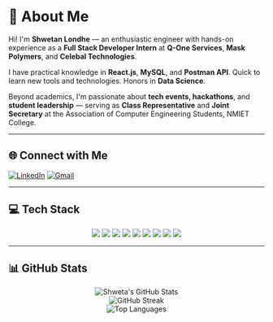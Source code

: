# 💫 About Me

Hi! I'm **Shwetan Londhe** — an enthusiastic engineer with hands-on experience as a **Full Stack Developer Intern** at **Q-One Services**, **Mask Polymers**, and **Celebal Technologies**.  

I have practical knowledge in **React.js**, **MySQL**, and **Postman API**. Quick to learn new tools and technologies. Honors in **Data Science**.  

Beyond academics, I'm passionate about **tech events, hackathons**, and **student leadership** — serving as **Class Representative** and **Joint Secretary** at the Association of Computer Engineering Students, NMIET College.

---

## 🌐 Connect with Me

[![LinkedIn](https://img.shields.io/badge/LinkedIn-%230077B5.svg?logo=linkedin&logoColor=white)](https://www.linkedin.com/in/shwetan-londhe-474a26259/) [![Gmail](https://img.shields.io/badge/Email-D14836?logo=gmail&logoColor=white)](mailto:shwetan.college@gmail.com)

---

## 💻 Tech Stack

<div align="center">
  <img src="https://img.shields.io/badge/Java-ED8B00?style=for-the-badge&logo=openjdk&logoColor=white" />
  <img src="https://img.shields.io/badge/Python-3670A0?style=for-the-badge&logo=python&logoColor=ffdd54" />
  <img src="https://img.shields.io/badge/MySQL-4479A1?style=for-the-badge&logo=mysql&logoColor=white" />
  <img src="https://img.shields.io/badge/HTML5-E34F26?style=for-the-badge&logo=html5&logoColor=white" />
  <img src="https://img.shields.io/badge/Postman-FF6C37?style=for-the-badge&logo=postman&logoColor=white" />
  <img src="https://img.shields.io/badge/Git-F05033?style=for-the-badge&logo=git&logoColor=white" />
  <img src="https://img.shields.io/badge/GitHub-121011?style=for-the-badge&logo=github&logoColor=white" />
  <img src="https://img.shields.io/badge/Next.js-000000?style=for-the-badge&logo=next.js&logoColor=white" />
  <img src="https://img.shields.io/badge/React-20232a?style=for-the-badge&logo=react&logoColor=#61DAFB" />
</div>

---

## 📊 GitHub Stats

<div align="center">
  <img src="https://github-readme-stats.vercel.app/api?username=Shwetanlondhe24&theme=dark&show_icons=true&count_private=true" alt="Shweta's GitHub Stats" />
  <br/>
  <img src="https://github-readme-streak-stats.herokuapp.com/?user=Shwetanlondhe24&theme=dark" alt="GitHub Streak" />
  <br/>
  <img src="https://github-readme-stats.vercel.app/api/top-langs/?username=Shwetanlondhe24&theme=dark&layout=compact" alt="Top Languages" />
</div>

